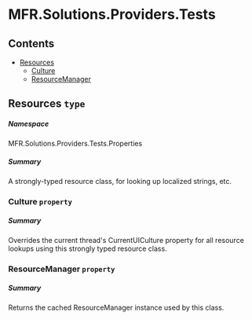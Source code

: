 <a name='assembly'></a>
# MFR.Solutions.Providers.Tests

## Contents

- [Resources](#T-MFR.Solutions.Providers.Tests-Properties-Resources 'MFR.Solutions.Providers.Tests.Properties.Resources')
  - [Culture](#P-MFR.Solutions.Providers.Tests-Properties-Resources-Culture 'MFR.Solutions.Providers.Tests.Properties.Resources.Culture')
  - [ResourceManager](#P-MFR.Solutions.Providers.Tests-Properties-Resources-ResourceManager 'MFR.Solutions.Providers.Tests.Properties.Resources.ResourceManager')

<a name='T-MFR.Solutions.Providers.Tests-Properties-Resources'></a>
## Resources `type`

##### Namespace

MFR.Solutions.Providers.Tests.Properties

##### Summary

A strongly-typed resource class, for looking up localized strings, etc.

<a name='P-MFR.Solutions.Providers.Tests-Properties-Resources-Culture'></a>
### Culture `property`

##### Summary

Overrides the current thread's CurrentUICulture property for all
  resource lookups using this strongly typed resource class.

<a name='P-MFR.Solutions.Providers.Tests-Properties-Resources-ResourceManager'></a>
### ResourceManager `property`

##### Summary

Returns the cached ResourceManager instance used by this class.

